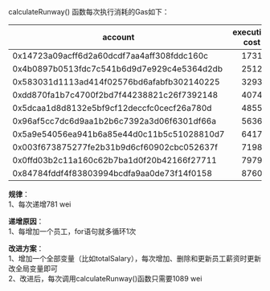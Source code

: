 calculateRunway() 函数每次执行消耗的Gas如下：  

| account        |  execution cost  |
| --------   | :----: |
| 0x14723a09acff6d2a60dcdf7aa4aff308fddc160c        |   1731    |
| 0x4b0897b0513fdc7c541b6d9d7e929c4e5364d2db        |   2512    |
| 0x583031d1113ad414f02576bd6afabfb302140225        |   3293    |
| 0xdd870fa1b7c4700f2bd7f44238821c26f7392148        |   4074    |
| 0x5dcaa1d8d8132e5bf9cf12deccfc0cecf26a780d        |   4855    |
| 0x96af5cc7dc6d9aa1b2b6c7392a3d06f6301df66a        |   5636    |
| 0x5a9e54056ea941b6a85e44d0c11b5c51028810d7        |   6417    |
| 0x003f673875277fe2b31b9d6cf60902cbc052637f        |   7198    |
| 0x0ffd03b2c11a160c62b7ba1d0f20b42166f27711        |   7979    |
| 0x84784fddf4f83803994bcdfa9aa0de73f14f0158        |   8760    |

**规律**：  
1、每次递增781 wei

**递增原因**：  
1、每增加一个员工，for语句就多循环1次

**改进方案**：  
1、增加一个全部变量（比如totalSalary），每次增加、删除和更新员工薪资时更新改全局变量即可  
2、改进后，每次调用calculateRunway()函数只需要1089 wei
